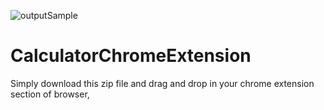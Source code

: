 ![outputSample](https://user-images.githubusercontent.com/98182593/182783778-754d45e6-77d2-42dd-a534-f29bd2638b2b.gif)
# CalculatorChromeExtension
Simply download this zip file and drag and drop in your chrome extension section of  browser,
